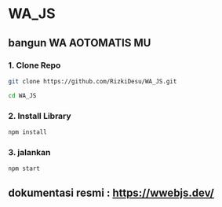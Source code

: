 # WA_JS
## bangun WA AOTOMATIS MU

### 1. Clone Repo

```bash
git clone https://github.com/RizkiDesu/WA_JS.git
```
```bash
cd WA_JS
```
### 2. Install Library
```bash
npm install
```
### 3. jalankan
```bash
npm start
```

## dokumentasi resmi : https://wwebjs.dev/
